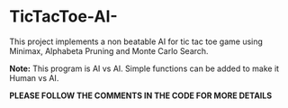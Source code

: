 # TicTacToe-AI-
This project implements a non beatable AI for tic tac toe game using Minimax, Alphabeta Pruning and Monte Carlo Search.

__Note:__ This program is AI vs AI. Simple functions can be added to make it Human vs AI.


__PLEASE FOLLOW THE COMMENTS IN THE CODE FOR MORE DETAILS__



